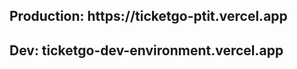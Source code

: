 <h2>Production: https://ticketgo-ptit.vercel.app<h2>
<h2>Dev: ticketgo-dev-environment.vercel.app<h2>
